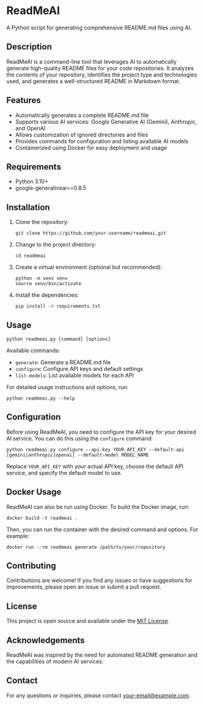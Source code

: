 # ReadMeAI

A Python script for generating comprehensive README.md files using AI.

## Description

ReadMeAI is a command-line tool that leverages AI to automatically generate high-quality README files for your code repositories. It analyzes the contents of your repository, identifies the project type and technologies used, and generates a well-structured README in Markdown format.

## Features

- Automatically generates a complete README.md file
- Supports various AI services: Google Generative AI (Gemini), Anthropic, and OpenAI
- Allows customization of ignored directories and files
- Provides commands for configuration and listing available AI models
- Containerized using Docker for easy deployment and usage

## Requirements

- Python 3.10+
- google-generativeai==0.8.5

## Installation

1. Clone the repository:
   ```
   git clone https://github.com/your-username/readmeai.git
   ```

2. Change to the project directory:
   ```
   cd readmeai
   ```

3. Create a virtual environment (optional but recommended):
   ```
   python -m venv venv
   source venv/bin/activate
   ```

4. Install the dependencies:
   ```
   pip install -r requirements.txt
   ```

## Usage

```
python readmeai.py [command] [options]
```

Available commands:
- `generate`: Generate a README.md file
- `configure`: Configure API keys and default settings
- `list-models`: List available models for each API

For detailed usage instructions and options, run:
```
python readmeai.py --help
```

## Configuration

Before using ReadMeAI, you need to configure the API key for your desired AI service. You can do this using the `configure` command:

```
python readmeai.py configure --api-key YOUR_API_KEY --default-api [gemini|anthropic|openai] --default-model MODEL_NAME
```

Replace `YOUR_API_KEY` with your actual API key, choose the default API service, and specify the default model to use.

## Docker Usage

ReadMeAI can also be run using Docker. To build the Docker image, run:

```
docker build -t readmeai .
```

Then, you can run the container with the desired command and options. For example:

```
docker run --rm readmeai generate /path/to/your/repository
```

## Contributing

Contributions are welcome! If you find any issues or have suggestions for improvements, please open an issue or submit a pull request.

## License

This project is open source and available under the [MIT License](LICENSE).

## Acknowledgements

ReadMeAI was inspired by the need for automated README generation and the capabilities of modern AI services.

## Contact

For any questions or inquiries, please contact [your-email@example.com](mailto:your-email@example.com).